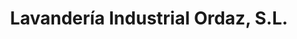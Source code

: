 ---
title: "Lavandería Industrial Ordaz, S.L."
url: /alhama-de-almeria/lavanderia-industrial-ordaz-s-l/
shop: Wäscherei
---